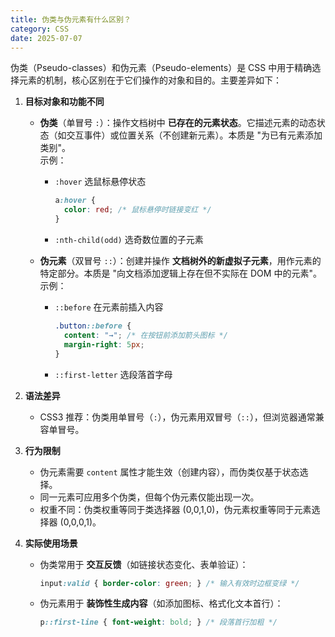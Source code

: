 ```yaml
---
title: 伪类与伪元素有什么区别？
category: CSS
date: 2025-07-07
---
```

伪类（Pseudo-classes）和伪元素（Pseudo-elements）是 CSS 中用于精确选择元素的机制，核心区别在于它们操作的对象和目的。主要差异如下：  

1. **目标对象和功能不同**  
   - **伪类**（单冒号 `:`）：操作文档树中 **已存在的元素状态**。它描述元素的动态状态（如交互事件）或位置关系（不创建新元素）。本质是 "为已有元素添加类别"。  
     示例：  
     - `:hover` 选鼠标悬停状态  
       ```css
       a:hover {
         color: red; /* 鼠标悬停时链接变红 */
       }
       ```
     - `:nth-child(odd)` 选奇数位置的子元素  

   - **伪元素**（双冒号 `::`）：创建并操作 **文档树外的新虚拟子元素**，用作元素的特定部分。本质是 "向文档添加逻辑上存在但不实际在 DOM 中的元素"。  
     示例：  
     - `::before` 在元素前插入内容  
       ```css
       .button::before {
         content: "→"; /* 在按钮前添加箭头图标 */
         margin-right: 5px;
       }
       ```
     - `::first-letter` 选段落首字母  

2. **语法差异**  
   - CSS3 推荐：伪类用单冒号（`:`），伪元素用双冒号（`::`），但浏览器通常兼容单冒号。  

3. **行为限制**  
   - 伪元素需要 `content` 属性才能生效（创建内容），而伪类仅基于状态选择。
   - 同一元素可应用多个伪类，但每个伪元素仅能出现一次。
   - 权重不同：伪类权重等同于类选择器 (0,0,1,0)，伪元素权重等同于元素选择器 (0,0,0,1)。  

4. **实际使用场景**  
   - 伪类常用于 **交互反馈**（如链接状态变化、表单验证）：
     ```css
     input:valid { border-color: green; } /* 输入有效时边框变绿 */
     ```
   - 伪元素用于 **装饰性生成内容**（如添加图标、格式化文本首行）：
     ```css
     p::first-line { font-weight: bold; } /* 段落首行加粗 */
     ```
